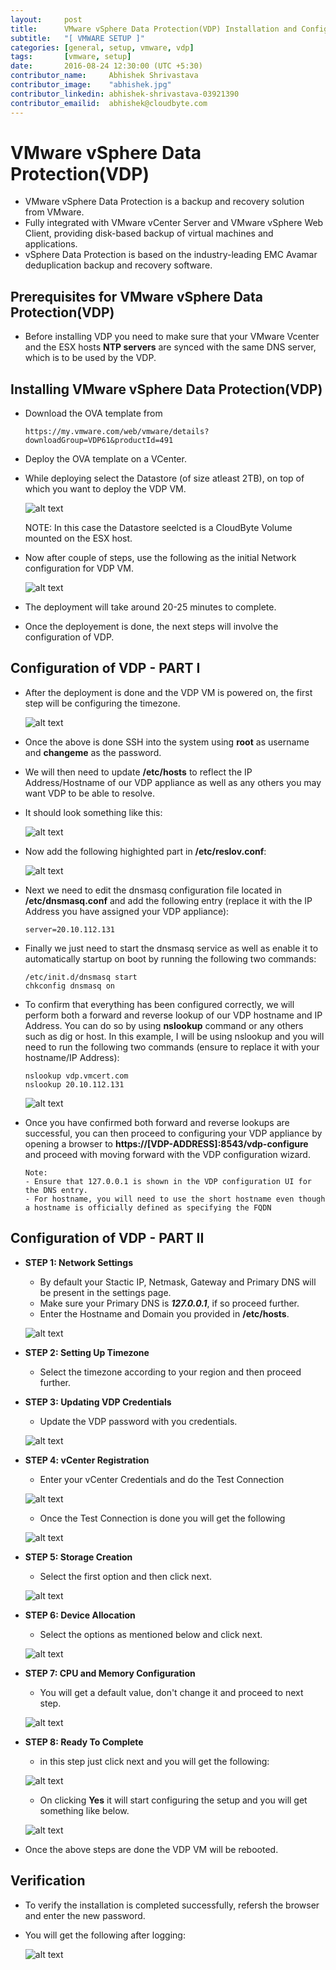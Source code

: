```yaml
---
layout:     post
title:      VMware vSphere Data Protection(VDP) Installation and Configuration
subtitle:   "[ VMWARE SETUP ]"
categories: [general, setup, vmware, vdp]
tags:       [vmware, setup]
date:       2016-08-24 12:30:00 (UTC +5:30)
contributor_name:     Abhishek Shrivastava
contributor_image:    "abhishek.jpg"
contributor_linkedin: abhishek-shrivastava-03921390
contributor_emailid:  abhishek@cloudbyte.com
---
```


# VMware vSphere Data Protection(VDP)

- VMware vSphere Data Protection is a backup and recovery solution from VMware. 
- Fully integrated with VMware vCenter Server and VMware vSphere Web Client, providing disk-based backup of virtual machines and applications.
- vSphere Data Protection is based on the industry-leading EMC Avamar deduplication backup and recovery software.

## Prerequisites for VMware vSphere Data Protection(VDP)

- Before installing VDP you need to make sure that your VMware Vcenter and the ESX hosts **NTP servers** are synced with the same DNS server,
  which is to be used by the VDP.
  
## Installing VMware vSphere Data Protection(VDP)

- Download the OVA template from 

  ```http
  https://my.vmware.com/web/vmware/details?downloadGroup=VDP61&productId=491
  ```

- Deploy the OVA template on a VCenter.

- While deploying select the Datastore (of size atleast 2TB), on top of which you want to deploy the VDP VM.

  ![alt text](https://raw.githubusercontent.com/CloudByteStorages/blog/gh-pages/post_images/vdp_image1.PNG)

  NOTE: In this case the Datastore seelcted is a CloudByte Volume mounted on the ESX host.

- Now after couple of steps, use the following as the initial Network configuration for VDP VM.
  
  ![alt text](https://raw.githubusercontent.com/CloudByteStorages/blog/gh-pages/post_images/vdp_image2.PNG)

- The deployment will take around 20-25 minutes to complete.

- Once the deployement is done, the next steps will involve the configuration of VDP.

## Configuration of VDP - PART I

- After the deployment is done and the VDP VM is powered on, the first step will be configuring the timezone.

  ![alt text](https://raw.githubusercontent.com/CloudByteStorages/blog/gh-pages/post_images/vdp_image3.PNG)

- Once the above is done SSH into the system using **root** as username and **changeme** as the password. 

- We will then need to update **/etc/hosts** to reflect the IP Address/Hostname of our VDP appliance as well as 
  any others you may want VDP to be able to resolve. 

- It should look something like this:
  
  ![alt text](https://raw.githubusercontent.com/CloudByteStorages/blog/gh-pages/post_images/vdp_image4.PNG)

- Now add the following highighted part in **/etc/reslov.conf**:
  
  ![alt text](https://raw.githubusercontent.com/CloudByteStorages/blog/gh-pages/post_images/vdp_image5.PNG)

- Next we need to edit the dnsmasq configuration file located in **/etc/dnsmasq.conf** and add the following 
  entry (replace it with the IP Address you have assigned your VDP appliance):

  ```
  server=20.10.112.131
  ```
- Finally we just need to start the dnsmasq service as well as enable it to automatically startup on boot by 
  running the following two commands:

  ```
  /etc/init.d/dnsmasq start
  chkconfig dnsmasq on
  ```
- To confirm that everything has been configured correctly, we will perform both a forward and reverse lookup of 
  our VDP hostname and IP Address. You can do so by using **nslookup** command or any others such as dig or host. 
  In this example, I will be using nslookup and you will need to run the following two commands (ensure to replace 
  it with your hostname/IP Address):

  ```
  nslookup vdp.vmcert.com
  nslookup 20.10.112.131
  ```
  ![alt text](https://raw.githubusercontent.com/CloudByteStorages/blog/gh-pages/post_images/vdp_image6.PNG)

- Once you have confirmed both forward and reverse lookups are successful, you can then proceed to configuring your 
  VDP appliance by opening a browser to **https://[VDP-ADDRESS]:8543/vdp-configure** and proceed with moving forward 
  with the VDP configuration wizard.
  
  ``` 
  Note: 
  - Ensure that 127.0.0.1 is shown in the VDP configuration UI for the DNS entry. 
  - For hostname, you will need to use the short hostname even though a hostname is officially defined as specifying the FQDN
  ```

## Configuration of VDP - PART II

- **STEP 1: Network Settings**
  - By default your Stactic IP, Netmask, Gateway and Primary DNS will be present in the settings page.
  - Make sure your Primary DNS is **_127.0.0.1_**, if so proceed further.
  - Enter the Hostname and Domain you provided in **/etc/hosts**.

  ![alt text](https://raw.githubusercontent.com/CloudByteStorages/blog/gh-pages/post_images/vdp_image7.PNG)

- **STEP 2: Setting Up Timezone**
  - Select the timezone according to your region and then proceed further.

- **STEP 3: Updating VDP Credentials**
  - Update the VDP password with you credentials.

  ![alt text](https://raw.githubusercontent.com/CloudByteStorages/blog/gh-pages/post_images/vdp_image8.PNG)

- **STEP 4: vCenter Registration**
  - Enter your vCenter Credentials and do the Test Connection

  ![alt text](https://raw.githubusercontent.com/CloudByteStorages/blog/gh-pages/post_images/vdp_image9.PNG)

  - Once the Test Connection is done you will get the following

  ![alt text](https://raw.githubusercontent.com/CloudByteStorages/blog/gh-pages/post_images/vdp_image10.PNG)

- **STEP 5: Storage Creation**
  - Select the first option and then click next.

  ![alt text](https://raw.githubusercontent.com/CloudByteStorages/blog/gh-pages/post_images/vdp_image11.PNG)

- **STEP 6: Device Allocation**
  - Select the options as mentioned below and click next.

  ![alt text](https://raw.githubusercontent.com/CloudByteStorages/blog/gh-pages/post_images/vdp_image12.PNG)

- **STEP 7: CPU and Memory Configuration**
  - You will get a default value, don't change it and proceed to next step.

  ![alt text](https://raw.githubusercontent.com/CloudByteStorages/blog/gh-pages/post_images/vdp_image13.PNG)

- **STEP 8: Ready To Complete**
  - in this step just click next and you will get the following:
  
  ![alt text](https://raw.githubusercontent.com/CloudByteStorages/blog/gh-pages/post_images/vdp_image14.PNG)

  - On clicking **Yes** it will start configuring the setup and you will get something like below.

  ![alt text](https://raw.githubusercontent.com/CloudByteStorages/blog/gh-pages/post_images/vdp_image15.PNG)

- Once the above steps are done the VDP VM will be rebooted.

## Verification 

- To verify the installation is completed successfully, refersh the browser and enter the new password.
- You will get the following after logging:

  ![alt text](https://raw.githubusercontent.com/CloudByteStorages/blog/gh-pages/post_images/vdp_image16.PNG)